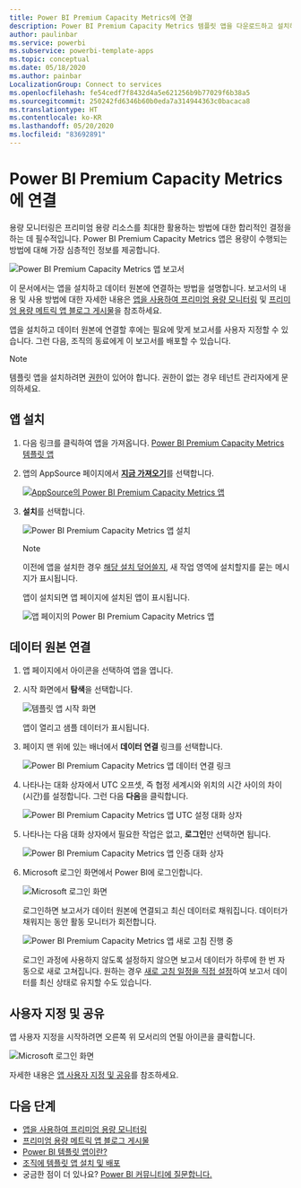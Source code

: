 ```yaml
---
title: Power BI Premium Capacity Metrics에 연결
description: Power BI Premium Capacity Metrics 템플릿 앱을 다운로드하고 설치하는 방법 및 데이터에 연결하는 방법
author: paulinbar
ms.service: powerbi
ms.subservice: powerbi-template-apps
ms.topic: conceptual
ms.date: 05/18/2020
ms.author: painbar
LocalizationGroup: Connect to services
ms.openlocfilehash: fe54cedf7f8432d4a5e621256b9b77029f6b38a5
ms.sourcegitcommit: 250242fd6346b60b0eda7a314944363c0bacaca8
ms.translationtype: HT
ms.contentlocale: ko-KR
ms.lasthandoff: 05/20/2020
ms.locfileid: "83692891"
---
```

# <a name="connect-to-power-bi-premium-capacity-metrics"></a>Power BI Premium Capacity Metrics에 연결
용량 모니터링은 프리미엄 용량 리소스를 최대한 활용하는 방법에 대한 합리적인 결정을 하는 데 필수적입니다. Power BI Premium Capacity Metrics 앱은 용량이 수행되는 방법에 대해 가장 심층적인 정보를 제공합니다.

![Power BI Premium Capacity Metrics 앱 보고서](media/service-connect-to-pbi-premium-capacity-metrics/service-pbi-premium-capacity-metrics-app-report.png)

이 문서에서는 앱을 설치하고 데이터 원본에 연결하는 방법을 설명합니다. 보고서의 내용 및 사용 방법에 대한 자세한 내용은 [앱을 사용하여 프리미엄 용량 모니터링](../service-admin-premium-monitor-capacity.md) 및 [프리미엄 용량 메트릭 앱 블로그 게시물](https://powerbi.microsoft.com/blog/premium-capacity-metrics-app-new-health-center-with-kpis-to-explore-relevant-metrics-and-steps-to-mitigate-issues/)을 참조하세요.

앱을 설치하고 데이터 원본에 연결할 후에는 필요에 맞게 보고서를 사용자 지정할 수 있습니다. 그런 다음, 조직의 동료에게 이 보고서를 배포할 수 있습니다.

> [!NOTE]
> 템플릿 앱을 설치하려면 [권한](./service-template-apps-install-distribute.md#prerequisites)이 있어야 합니다. 권한이 없는 경우 테넌트 관리자에게 문의하세요.

## <a name="install-the-app"></a>앱 설치

1. 다음 링크를 클릭하여 앱을 가져옵니다. [Power BI Premium Capacity Metrics 템플릿 앱](https://app.powerbi.com/groups/me/getapps/services/pbi_pcmm.capacity-metrics-dxt)

1. 앱의 AppSource 페이지에서 [**지금 가져오기**](https://app.powerbi.com/groups/me/getapps/services/pbi_pcmm.capacity-metrics-dxt)를 선택합니다.

    [![AppSource의 Power BI Premium Capacity Metrics 앱](media/service-connect-to-pbi-premium-capacity-metrics/service-pbi-premium-capacity-metrics-app-appsource-get-it-now.png)](https://app.powerbi.com/groups/me/getapps/services/pbi_pcmm.capacity-metrics-dxt)

1. **설치**를 선택합니다. 

    ![Power BI Premium Capacity Metrics 앱 설치](media/service-connect-to-pbi-premium-capacity-metrics/service-pbi-premium-capacity-metric-select-install.png)

    > [!NOTE]
    > 이전에 앱을 설치한 경우 [해당 설치 덮어쓸지](./service-template-apps-install-distribute.md#update-a-template-app), 새 작업 영역에 설치할지를 묻는 메시지가 표시됩니다.

    앱이 설치되면 앱 페이지에 설치된 앱이 표시됩니다.

   ![앱 페이지의 Power BI Premium Capacity Metrics 앱](media/service-connect-to-pbi-premium-capacity-metrics/service-pbi-premium-capacity-metrics-app-apps-page-icon.png)

## <a name="connect-to-data-sources"></a>데이터 원본 연결

1. 앱 페이지에서 아이콘을 선택하여 앱을 엽니다.

1. 시작 화면에서 **탐색**을 선택합니다.

   ![템플릿 앱 시작 화면](media/service-connect-to-pbi-premium-capacity-metrics/service-pbi-premium-capacity-metrics-app-splash-screen.png)

   앱이 열리고 샘플 데이터가 표시됩니다.

1. 페이지 맨 위에 있는 배너에서 **데이터 연결** 링크를 선택합니다.

   ![Power BI Premium Capacity Metrics 앱 데이터 연결 링크](media/service-connect-to-pbi-premium-capacity-metrics/service-pbi-premium-capacity-metrics-app-connect-data.png)

1. 나타나는 대화 상자에서 UTC 오프셋, 즉 협정 세계시와 위치의 시간 사이의 차이(시간)를 설정합니다. 그런 다음 **다음**을 클릭합니다.
  
   ![Power BI Premium Capacity Metrics 앱 UTC 설정 대화 상자](media/service-connect-to-pbi-premium-capacity-metrics/service-pbi-premium-capacity-metrics-app-setutc-dialog.png)

1. 나타나는 다음 대화 상자에서 필요한 작업은 없고, **로그인**만 선택하면 됩니다.

   ![Power BI Premium Capacity Metrics 앱 인증 대화 상자](media/service-connect-to-pbi-premium-capacity-metrics/service-pbi-premium-capacity-metrics-app-authentication-dialog.png)

1. Microsoft 로그인 화면에서 Power BI에 로그인합니다.

   ![Microsoft 로그인 화면](media/service-connect-to-pbi-premium-capacity-metrics/service-pbi-premium-capacity-metrics-app-microsoft-login.png)

   로그인하면 보고서가 데이터 원본에 연결되고 최신 데이터로 채워집니다. 데이터가 채워지는 동안 활동 모니터가 회전합니다.

   ![Power BI Premium Capacity Metrics 앱 새로 고침 진행 중](media/service-connect-to-pbi-premium-capacity-metrics/service-pbi-premium-capacity-metrics-app-refresh-monitor.png)

   로그인 과정에 사용하지 않도록 설정하지 않으면 보고서 데이터가 하루에 한 번 자동으로 새로 고쳐집니다. 원하는 경우 [새로 고침 일정을 직접 설정](./refresh-scheduled-refresh.md)하여 보고서 데이터를 최신 상태로 유지할 수도 있습니다.

## <a name="customize-and-share"></a>사용자 지정 및 공유

앱 사용자 지정을 시작하려면 오른쪽 위 모서리의 연필 아이콘을 클릭합니다.

 ![Microsoft 로그인 화면](media/service-connect-to-pbi-premium-capacity-metrics/service-pbi-premium-capacity-metrics-app-customize.png)

자세한 내용은 [앱 사용자 지정 및 공유](./service-template-apps-install-distribute.md#customize-and-share-the-app)를 참조하세요.

## <a name="next-steps"></a>다음 단계
* [앱을 사용하여 프리미엄 용량 모니터링](../admin/service-admin-premium-monitor-capacity.md)
* [프리미엄 용량 메트릭 앱 블로그 게시물](https://powerbi.microsoft.com/blog/premium-capacity-metrics-app-new-health-center-with-kpis-to-explore-relevant-metrics-and-steps-to-mitigate-issues/)
* [Power BI 템플릿 앱이란?](./service-template-apps-overview.md)
* [조직에 템플릿 앱 설치 및 배포](./service-template-apps-install-distribute.md)
* 궁금한 점이 더 있나요? [Power BI 커뮤니티에 질문합니다.](https://community.powerbi.com/)
